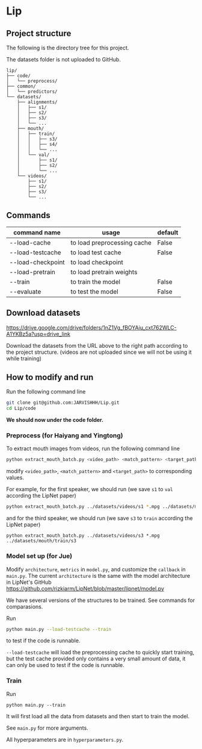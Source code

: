 # Lip

## Project structure

The following is the directory tree for this project.

The datasets folder is not uploaded to GitHub.

```
lip/
├── code/
│   └── preprocess/
├── common/
│   └── predictors/
└── datasets/
    ├── alignments/
    │   ├── s1/
    │   ├── s2/
    │   ├── s3/
    │   └── ...
    ├── mouth/
    │   ├── train/
    │   │   ├── s3/
    │   │   ├── s4/
    │   │   └── ...
    │   └── val/
    │       ├── s1/
    │       ├── s2/
    │       └── ...
    └── videos/
        ├── s1/
        ├── s2/
        ├── s3/
        └── ...
```



## Commands

| command name      | usage                       | default |
| ----------------- | --------------------------- | ------- |
| --load-cache      | to load preprocessing cache | False   |
| --load-testcache  | to load test cache          | False   |
| --load-checkpoint | to load checkpoint          |         |
| --load-pretrain   | to load pretrain weights    |         |
| --train           | to train the model          | False   |
| --evaluate        | to test the model           | False   |



## Download datasets

https://drive.google.com/drive/folders/1nZ1Vg_fBOYAiu_cxt762WLC-A1YKBz5a?usp=drive_link

Download the datasets from the URL above to the right path according to the project structure. (videos are not uploaded since we will not be using it while training)



## How to modify and run

Run the following command line

```bash
git clone git@github.com:JARVISHHH/Lip.git
cd Lip/code
```

**We should now under the code folder.**

### Preprocess (for Haiyang and Yingtong)

To extract mouth images from videos, run the following command line

```bash
python extract_mouth_batch.py <video_path> <match_pattern> <target_path>
```

modify `<video_path>`, `<match_pattern>` and `<target_path>` to corresponding values.

For example, for the first speaker, we should run (we save `s1` to `val` according the LipNet paper)

```bash
python extract_mouth_batch.py ../datasets/videos/s1 *.mpg ../datasets/mouth/val/s1
```

and for the third speaker, we should run (we save `s3` to `train` according the LipNet paper)

```
python extract_mouth_batch.py ../datasets/videos/s3 *.mpg ../datasets/mouth/train/s3
```



### Model set up (for Jue)

Modify `architecture`, `metrics` in `model.py`, and customize the `callback` in `main.py`. The current `architecture` is the same with the model architecture in LipNet's GitHub https://github.com/rizkiarm/LipNet/blob/master/lipnet/model.py

We have several versions of the structures to be trained. See commands for comparasions.

Run

```bash
python main.py --load-testcache --train
```

to test if the code is runnable.

`--load-testcache` will load the preprocessing cache to quickly start training, but the test cache provided only contains a very small amount of data, it can only be used to test if the code is runnable.



### Train

Run

```
python main.py --train
```

It will first load all the data from datasets and then start to train the model.

See `main.py` for more arguments.

All hyperparameters are in `hyperparameters.py`.